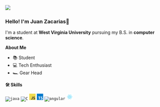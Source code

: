 ![](https://komarev.com/ghpvc/?username=JZacarias1&color=blue&label=Visitors)


### Hello! I'm Juan Zacarias👋


I'm a student at **West Virginia University** pursuing my B.S. in **computer science**.

**About Me**
- 📚 Student
- 💻 Tech Enthusiast
- 🏎 Gear Head

**🛠 Skills**

<code><img height="20" alt="java" title="java"
src="https://github.com/get-icon/geticon/raw/master/icons/java.svg"></code>
<code><img height="20" alt="C" title="C"
src="https://github.com/get-icon/geticon/raw/master/icons/c.svg"></code>
<code><img height="20" alt="javascript" title="javascript" src="https://raw.githubusercontent.com/github/explore/80688e429a7d4ef2fca1e82350fe8e3517d3494d/topics/javascript/javascript.png"></code>
<code><img height="20" alt="typescript" title="typescript" src="https://raw.githubusercontent.com/github/explore/80688e429a7d4ef2fca1e82350fe8e3517d3494d/topics/typescript/typescript.png"></code>
<code><img height="20" alt="angular" title="angular" 
src="https://github.com/get-icon/geticon/raw/master/icons/angular-icon.svg"></code>
<code><img height="20" alt="react" title="react"
src="https://raw.githubusercontent.com/github/explore/80688e429a7d4ef2fca1e82350fe8e3517d3494d/topics/react/react.png"></code>
